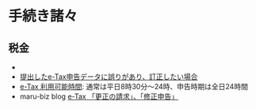 # 手続き諸々

## 税金

 - []()
 - [提出したe-Tax申告データに誤りがあり、訂正したい場合](http://www.e-tax.nta.go.jp/toiawase/qa/yokuaru05/02.htm)
 - [e-Tax 利用可能時間](http://www.e-tax.nta.go.jp/info_center/index.htm): 通常は平日8時30分～24時、申告時期は全日24時間
 - maru-biz blog [e-Tax 「更正の請求」、「修正申告」](http://www.maru-biz.jp/archives/denta/e-tax-%e3%80%8c%e6%9b%b4%e7%94%9f%e3%81%ae%e8%ab%8b%e6%b1%82%e3%80%8d%e3%80%81%e3%80%8c%e4%bf%ae%e6%ad%a3%e7%94%b3%e5%91%8a%e3%80%8d "Permanent Link to e-Tax 「更正の請求」、「修正申告」")
<!--stackedit_data:
eyJoaXN0b3J5IjpbLTE2NTQzMDY3NTUsMTAzOTAwMjQ3Ml19
-->